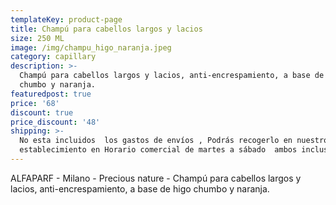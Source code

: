 ```yaml
---
templateKey: product-page
title: Champú para cabellos largos y lacios
size: 250 ML
image: /img/champu_higo_naranja.jpeg
category: capillary
description: >-
  Champú para cabellos largos y lacios, anti-encrespamiento, a base de higo
  chumbo y naranja.
featuredpost: true
price: '68'
discount: true
price_discount: '48'
shipping: >-
  No esta incluidos  los gastos de envíos , Podrás recogerlo en nuestro
  establecimiento en Horario comercial de martes a sábado  ambos inclusive
---
```

ALFAPARF - Milano - Precious nature - Champú para cabellos largos y lacios, anti-encrespamiento, a base de higo chumbo y naranja.
